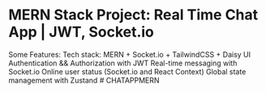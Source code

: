 # MERN Stack Project: Real Time Chat App | JWT, Socket.io
Some Features:
Tech stack: MERN + Socket.io + TailwindCSS + Daisy UI
Authentication && Authorization with JWT
Real-time messaging with Socket.io
Online user status (Socket.io and React Context)
Global state management with Zustand
#   C H A T A P P M E R N  
 